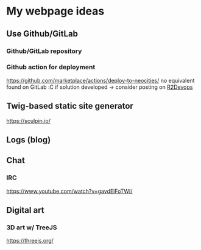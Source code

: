 # My webpage ideas

## Use Github/GitLab
### Github/GitLab repository
### Github action for deployment
https://github.com/marketplace/actions/deploy-to-neocities/
no equivalent found on GitLab :C
if solution developed -> consider posting on [R2Devops](https://r2devops.io/marketplace)

## Twig-based static site generator
https://sculpin.io/

## Logs (blog)

## Chat

### IRC
https://www.youtube.com/watch?v=gavdElFoTWI/

## Digital art
### 3D art w/ TreeJS
https://threejs.org/